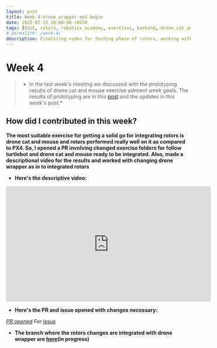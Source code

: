 ```yaml
---
layout: post
title: Week 4-drone_wrapper mod begin  
date: 2022-07-15 20:00:00 +0530
tags: [GSoC, rotorS, robotics_academy, exercises, backend, drone_cat_and_mouse, follow_turtlebot]
# permalink: /week-4/
description: Finalising video for testing phase of rotors, working with drone_wrapper, changing dockerfile, opening PR
---
```


# **Week 4**

> * In the last week's meeting we discussed with the prototyping results of drone cat and mouse exercise adnnext week goals. The results of prototyping are in this [post](https://theroboticsclub.github.io/gsoc2022-Prakarsh_Kaushik/2022/07/08/week-3.html) and the updates in this week's post.* 

## **How did I contributed in this week?**

**The most suitable exercise for getting a solid go for integrating rotors is drone cat and mouse and rotors performed really well on it as compared to PX4. So, I opened a PR involving changed exercise folders for follow turtlebot and drone cat and mouse ready to be integrated. Also, made a descriptional video for the results and worked with changing drone wrapper as in to integrated rotors**

- **Here's the descriptive video:**

<iframe width="560" height="315" src="https://www.youtube.com/embed/zLLwvmSVkEo" frameborder="0" allow="accelerometer; autoplay; encrypted-media; gyroscope; picture-in-picture" allowfullscreen></iframe>

- **Here's the PR and issue opened with changes necessary:**

*[PR opened](https://github.com/JdeRobot/RoboticsAcademy/pull/1772)*
*For [issue](https://github.com/JdeRobot/RoboticsAcademy/issues/1773)*

- **The branch where the rotors changes are integrated with drone wrapper are [here](https://github.com/RUFFY-369/drones/tree/noetic-devel)(in progress)**